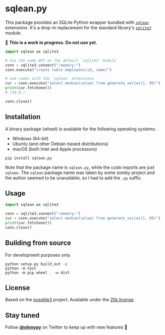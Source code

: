 # sqlean.py

This package provides an SQLite Python wrapper bundled with [`sqlean`](https://github.com/nalgeon/sqlean) extensions. It's a drop-in replacement for the standard library's [`sqlite3`](https://docs.python.org/3/library/sqlite3.html) module.

🚧 **This is a work in progress. Do not use yet.**

```python
import sqlean as sqlite3

# has the same API as the default `sqlite3` module
conn = sqlite3.connect(":memory:")
conn.execute("create table employees(id, name)")

# and comes with the `sqlean` extensions
cur = conn.execute("select median(value) from generate_series(1, 99)")
print(cur.fetchone())
# (50.0,)

conn.close()
```

## Installation

A binary package (wheel) is available for the following operating systems:

-   Windows (64-bit)
-   Ubuntu (and other Debian-based distributions)
-   macOS (both Intel and Apple processors)

```
pip install sqlean.py
```

Note that the package name is `sqlean.py`, while the code imports are just `sqlean`. The `sqlean` package name was taken by some zomby project and the author seemed to be unavailable, so I had to add the `.py` suffix.

## Usage

```python
import sqlean as sqlite3

conn = sqlite3.connect(":memory:")
cur = conn.execute("select median(value) from generate_series(1, 99)")
print(cur.fetchone())
conn.close()
```

## Building from source

For development purposes only.

```
python setup.py build_ext -i
python -m test
python -m pip wheel . -w dist
```

## License

Based on the [pysqlite3](https://github.com/coleifer/pysqlite3) project. Available under the [Zlib license](LICENSE).

## Stay tuned

Follow [**@ohmypy**](https://twitter.com/ohmypy) on Twitter to keep up with new features 🚀
